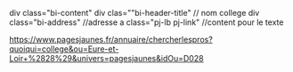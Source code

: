 div class="bi-content"
    div clas=""bi-header-title" // nom college
    div class="bi-address" //adresse
        a class="pj-lb pj-link" //content pour le texte

https://www.pagesjaunes.fr/annuaire/chercherlespros?quoiqui=college&ou=Eure-et-Loir+%2828%29&univers=pagesjaunes&idOu=D028
